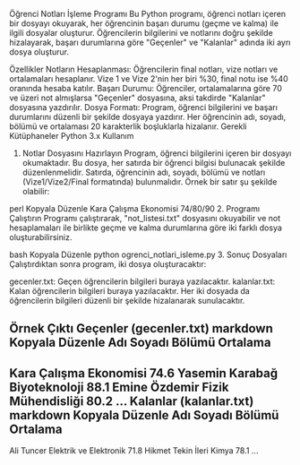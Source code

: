 Öğrenci Notları İşleme Programı
Bu Python programı, öğrenci notları içeren bir dosyayı okuyarak, her öğrencinin başarı durumu (geçme ve kalma) ile ilgili dosyalar oluşturur. Öğrencilerin bilgilerini ve notlarını doğru şekilde hizalayarak, başarı durumlarına göre "Geçenler" ve "Kalanlar" adında iki ayrı dosya oluşturur.

Özellikler
Notların Hesaplanması: Öğrencilerin final notları, vize notları ve ortalamaları hesaplanır. Vize 1 ve Vize 2'nin her biri %30, final notu ise %40 oranında hesaba katılır.
Başarı Durumu: Öğrenciler, ortalamalarına göre 70 ve üzeri not almışlarsa "Geçenler" dosyasına, aksi takdirde "Kalanlar" dosyasına yazdırılır.
Dosya Formatı: Program, öğrenci bilgilerini ve başarı durumlarını düzenli bir şekilde dosyaya yazdırır. Her öğrencinin adı, soyadı, bölümü ve ortalaması 20 karakterlik boşluklarla hizalanır.
Gerekli Kütüphaneler
Python 3.x
Kullanım
1. Notlar Dosyasını Hazırlayın
Program, öğrenci bilgilerini içeren bir dosyayı okumaktadır. Bu dosya, her satırda bir öğrenci bilgisi bulunacak şekilde düzenlenmelidir. Satırda, öğrencinin adı, soyadı, bölümü ve notları (Vize1/Vize2/Final formatında) bulunmalıdır. Örnek bir satır şu şekilde olabilir:

perl
Kopyala
Düzenle
Kara Çalışma Ekonomisi 74/80/90
2. Programı Çalıştırın
Programı çalıştırarak, "not_listesi.txt" dosyasını okuyabilir ve not hesaplamaları ile birlikte geçme ve kalma durumlarına göre iki farklı dosya oluşturabilirsiniz.

bash
Kopyala
Düzenle
python ogrenci_notlari_isleme.py
3. Sonuç Dosyaları
Çalıştırdıktan sonra program, iki dosya oluşturacaktır:

gecenler.txt: Geçen öğrencilerin bilgileri buraya yazılacaktır.
kalanlar.txt: Kalan öğrencilerin bilgileri buraya yazılacaktır.
Her iki dosyada da öğrencilerin bilgileri düzenli bir şekilde hizalanarak sunulacaktır.

Örnek Çıktı
Geçenler (gecenler.txt)
markdown
Kopyala
Düzenle
Adı                     Soyadı                  Bölümü                        Ortalama
--------------------------------------------------------------
Kara                    Çalışma Ekonomisi       74.6
Yasemin                 Karabağ                 Biyoteknoloji                  88.1
Emine                   Özdemir                 Fizik Mühendisliği             80.2
...
Kalanlar (kalanlar.txt)
markdown
Kopyala
Düzenle
Adı                     Soyadı                  Bölümü                        Ortalama
--------------------------------------------------------------
Ali                     Tuncer                  Elektrik ve Elektronik         71.8
Hikmet                  Tekin                   İleri Kimya                    78.1
...
